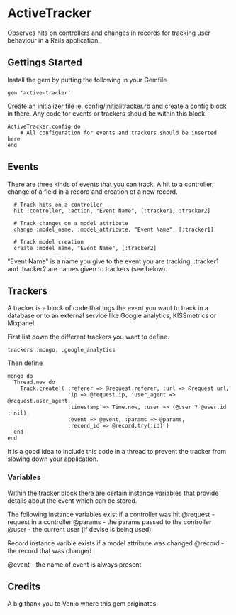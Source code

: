 ActiveTracker
=============

Observes hits on controllers and changes in records for tracking user behaviour
in a Rails application.

Gettings Started
----------------

Install the gem by putting the following in your Gemfile

    gem 'active-tracker'

Create an initializer file ie. config/initialitracker.rb and create a config
block in there. Any code for events or trackers should be within this block.

    ActiveTracker.config do
        # All configuration for events and trackers should be inserted here
    end

Events
------

There are three kinds of events that you can track. A hit to a controller, 
change of a field in a record and creation of a new record.

      # Track hits on a controller
      hit :controller, :action, "Event Name", [:tracker1, :tracker2]

      # Track changes on a model attribute
      change :model_name, :model_attribute, "Event Name", [:tracker1]

      # Track model creation
      create :model_name, "Event Name", [:tracker2]

"Event Name" is a name you give to the event you are tracking. :tracker1 and
:tracker2 are names given to trackers (see below).

Trackers
--------

A tracker is a block of code that logs the event you want to track in a 
database or to an external service like Google analytics, KISSmetrics or 
Mixpanel. 

First list down the different trackers you want to define.

    trackers :mongo, :google_analytics

Then define   

    mongo do
      Thread.new do
        Track.create!( :referer => @request.referer, :url => @request.url, 
                       :ip => @request.ip, :user_agent => @request.user_agent,
                       :timestamp => Time.now, :user => (@user ? @user.id : nil), 
                       :event => @event, :params => @params, 
                       :record_id => @record.try(:id) )
      end
    end
    

It is a good idea to include this code in a thread to prevent the tracker from
slowing down your application.

### Variables

Within the tracker block there are certain instance variables that provide
details about the event which can be stored.

The following instance variables exist if a controller was hit
@request - request in a controller
@params - the params passed to the controller
@user - the current user (if devise is being used)

Record instance varible exists if a model attribute was changed
@record - the record that was changed

@event - the name of event is always present

Credits
-------

A big thank you to Venio where this gem originates.